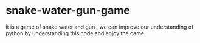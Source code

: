 # snake-water-gun-game
it is a game of snake water and gun , we can improve our understanding of python by understanding this code 
and enjoy the came
